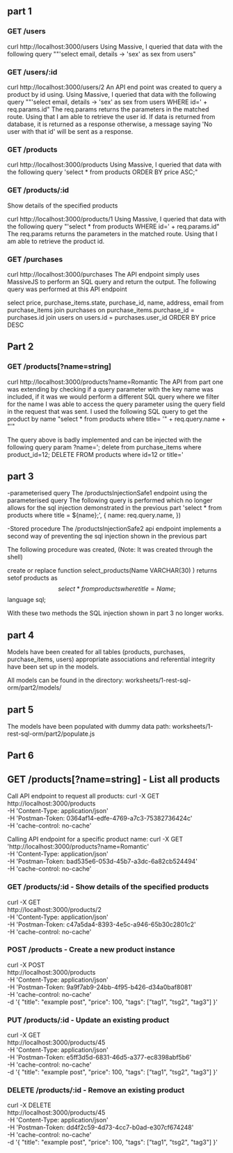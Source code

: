 ## part 1

### GET /users

curl http://localhost:3000/users
Using Massive, I queried that data with the following query ""'select email, details -> \'sex\' as sex from users"

### GET /users/:id

curl http://localhost:3000/users/2
An API end point was created to query a product by id using. Using Massive, I queried that data with the following query ""'select email, details -> \'sex\' as sex from users WHERE id='  + req.params.id"
The req.params returns the parameters in the matched route. Using that I am able to retrieve the user id.
If data is returned from database, it is returned as a response otherwise, a message saying 'No user with that id' will be sent as a response.


### GET /products

curl http://localhost:3000/products
Using Massive, I queried that data with the following query 'select * from products ORDER BY price ASC;"

### GET /products/:id

Show details of the specified products

curl http://localhost:3000/products/1
Using Massive, I queried that data with the following query "'select * from products WHERE id=' + req.params.id"
The req.params returns the parameters in the matched route. Using that I am able to retrieve the product id.


### GET /purchases

curl http://localhost:3000/purchases
The API endpoint simply uses MassiveJS to perform an SQL query and return the output.
The following query was performed at this API endpoint

select price, purchase_items.state, purchase_id, name, address, email from purchase_items
join purchases on purchase_items.purchase_id = purchases.id
join users on users.id = purchases.user_id
ORDER BY price DESC

## Part 2

### GET /products[?name=string]

curl http://localhost:3000/products?name=Romantic
The API from part one was extending by checking if a query parameter with the key name was included, if it was we would perform a different SQL query where we filter for the name
I was able to access the query parameter using the query field in the request that was sent.
I used the following SQL query to get the product by name
"select * from products where title= '" + req.query.name + "'"

The query above is badly implemented and can be injected with the following query param
?name='; delete from purchase_items where product_id=12; DELETE FROM products where id=12 or title='


## part 3
-parameterised query
The /productsInjectionSafe1 endpoint using the parameterised query
The following query is performed which no longer allows for the sql injection demonstrated in the previous part
'select * from products where title = ${name};', { name: req.query.name, })

-Stored procedure
The /productsInjectionSafe2 api endpoint implements a second way of preventing the sql injection shown in the previous part

The following procedure was created, (Note: It was created through the shell)

 create or replace function select_products(Name VARCHAR(30) )
 returns setof products
 as
 $$
 select * from products where title = Name;
 $$
 language sql;

With these two methods the SQL injection shown in part 3 no longer works.



## part 4
Models have been created for all tables (products, purchases, purchase_items, users)
appropriate associations and referential integrity have been set up in the models.

All models can be found in the directory: worksheets/1-rest-sql-orm/part2/models/

## part 5
The models have been populated with dummy data
path: worksheets/1-rest-sql-orm/part2/populate.js

## Part 6

## GET /products[?name=string] - List all products

Call API endpoint to request all products:
curl -X GET \
  http://localhost:3000/products \
  -H 'Content-Type: application/json' \
  -H 'Postman-Token: 0364af14-edfe-4769-a7c3-75382736424c' \
  -H 'cache-control: no-cache'


Calling API endpoint for a specific product name:
 curl -X GET \
   'http://localhost:3000/products?name=Romantic' \
   -H 'Content-Type: application/json' \
   -H 'Postman-Token: bad535e6-053d-45b7-a3dc-6a82cb524494' \
   -H 'cache-control: no-cache'



### GET /products/:id - Show details of the specified products

curl -X GET \
  http://localhost:3000/products/2 \
  -H 'Content-Type: application/json' \
  -H 'Postman-Token: c47a5da4-8393-4e5c-a946-65b30c2801c2' \
  -H 'cache-control: no-cache'


### POST /products - Create a new product instance

curl -X POST \
  http://localhost:3000/products \
  -H 'Content-Type: application/json' \
  -H 'Postman-Token: 9a9f7ab9-24bb-4f95-b426-d34a0baf8081' \
  -H 'cache-control: no-cache' \
  -d '{
	"title": "example post",
	"price": 100,
	"tags": ["tag1", "tsg2", "tag3"]
}'


### PUT /products/:id - Update an existing product

curl -X GET \
  http://localhost:3000/products/45 \
  -H 'Content-Type: application/json' \
  -H 'Postman-Token: e5ff3d5d-6831-46d5-a377-ec8398abf5b6' \
  -H 'cache-control: no-cache' \
  -d '{
	"title": "example post",
	"price": 100,
	"tags": ["tag1", "tsg2", "tag3"]
}'


### DELETE /products/:id - Remove an existing product

curl -X DELETE \
  http://localhost:3000/products/45 \
  -H 'Content-Type: application/json' \
  -H 'Postman-Token: dd4f2c59-4d73-4cc7-b0ad-e307cf674248' \
  -H 'cache-control: no-cache' \
  -d '{
	"title": "example post",
	"price": 100,
	"tags": ["tag1", "tsg2", "tag3"]
}'
